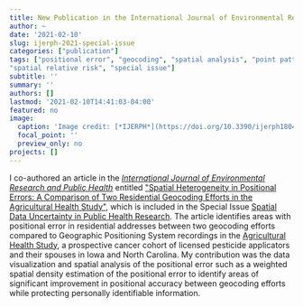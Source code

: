 ```yaml
---
title: New Publication in the International Journal of Environmental Research and Public Health
author: ~
date: '2021-02-10'
slug: ijerph-2021-special-issue
categories: ["publication"]
tags: ["positional error", "geocoding", "spatial analysis", "point pattern", "kernel density estimation", 
"spatial relative risk", "special issue"]
subtitle: ''
summary: ''
authors: []
lastmod: '2021-02-10T14:41:03-04:00'
featured: no
image:
  caption: 'Image credit: [*IJERPH*](https://doi.org/10.3390/ijerph18041637)'
  focal_point: ''
  preview_only: no
projects: []
---
```


I co-authored an article in the [*International Journal of Environmental Research and Public Health*](https://www.mdpi.com/journal/ijerph) entitled ["Spatial Heterogeneity in Positional Errors: A Comparison of Two Residential Geocoding Efforts in the Agricultural Health Study"](https://doi.org/10.3390/ijerph18041637), which is included in the Special Issue [Spatial Data Uncertainty in Public Health Research](https://www.mdpi.com/journal/ijerph/special_issues/Spatial_Uncertainty). The article identifies areas with positional error in residential addresses between two geocoding efforts compared to Geographic Positioning System recordings in the [Agricultural Health Study](https://aghealth.nih.gov/), a prospective cancer cohort of licensed pesticide applicators and their spouses in Iowa and North Carolina. My contribution was the data visualization and spatial analysis of the positional error such as a weighted spatial density estimation of the positional error to identify areas of significant improvement in positional accuracy between geocoding efforts while protecting personally identifiable information.
